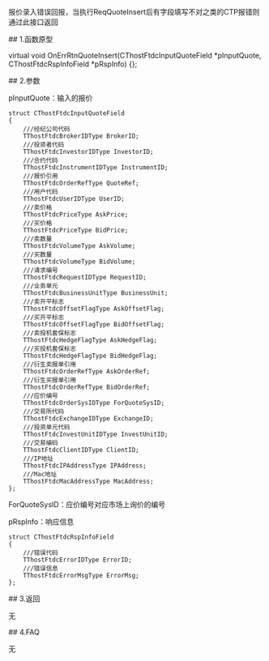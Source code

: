 <p>报价录入错误回报，当执行ReqQuoteInsert后有字段填写不对之类的CTP报错则通过此接口返回</p>
<span class="anchor" id="7cedad68-0fd4-4233-8490-72be77528173"></span>
## 1.函数原型
<p>virtual void OnErrRtnQuoteInsert(CThostFtdcInputQuoteField *pInputQuote, CThostFtdcRspInfoField *pRspInfo) {};</p>
<span class="anchor" id="8ba634b3-70a1-4d56-a1ab-9b16ba1d17e4"></span>
## 2.参数
<p>pInputQuote：输入的报价</p>
<pre><code>struct CThostFtdcInputQuoteField
{
    ///经纪公司代码
    TThostFtdcBrokerIDType BrokerID;
    ///投资者代码
    TThostFtdcInvestorIDType InvestorID;
    ///合约代码
    TThostFtdcInstrumentIDType InstrumentID;
    ///报价引用
    TThostFtdcOrderRefType QuoteRef;
    ///用户代码
    TThostFtdcUserIDType UserID;
    ///卖价格
    TThostFtdcPriceType AskPrice;
    ///买价格
    TThostFtdcPriceType BidPrice;
    ///卖数量
    TThostFtdcVolumeType AskVolume;
    ///买数量
    TThostFtdcVolumeType BidVolume;
    ///请求编号
    TThostFtdcRequestIDType RequestID;
    ///业务单元
    TThostFtdcBusinessUnitType BusinessUnit;
    ///卖开平标志
    TThostFtdcOffsetFlagType AskOffsetFlag;
    ///买开平标志
    TThostFtdcOffsetFlagType BidOffsetFlag;
    ///卖投机套保标志
    TThostFtdcHedgeFlagType AskHedgeFlag;
    ///买投机套保标志
    TThostFtdcHedgeFlagType BidHedgeFlag;
    ///衍生卖报单引用
    TThostFtdcOrderRefType AskOrderRef;
    ///衍生买报单引用
    TThostFtdcOrderRefType BidOrderRef;
    ///应价编号
    TThostFtdcOrderSysIDType ForQuoteSysID;
    ///交易所代码
    TThostFtdcExchangeIDType ExchangeID;
    ///投资单元代码
    TThostFtdcInvestUnitIDType InvestUnitID;
    ///交易编码
    TThostFtdcClientIDType ClientID;
    ///IP地址
    TThostFtdcIPAddressType IPAddress;
    ///Mac地址
    TThostFtdcMacAddressType MacAddress;
};
</code></pre>
<p>ForQuoteSysID：应价编号对应市场上询价的编号</p>
<p>pRspInfo：响应信息</p>
<pre><code>struct CThostFtdcRspInfoField
{
    ///错误代码
    TThostFtdcErrorIDType ErrorID;
    ///错误信息
    TThostFtdcErrorMsgType ErrorMsg;
};
</code></pre>
<span class="anchor" id="d3d091e6-8d5b-439b-9b89-f1036895fbc6"></span>
## 3.返回
<p>无</p>
<span class="anchor" id="9a7bac3e-c64c-4978-a343-9e23b91b3460"></span>
## 4.FAQ
<p>无</p>
